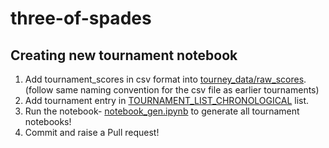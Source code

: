 # three-of-spades

## Creating new tournament notebook
1. Add tournament_scores in csv format into [tourney_data/raw_scores](https://github.com/akash-suresh/three-of-spades/tree/main/tourney_data/raw_scores). (follow same naming convention for the csv file as earlier tournaments)
2. Add tournament entry in [TOURNAMENT_LIST_CHRONOLOGICAL](https://github.com/akash-suresh/three-of-spades/blob/main/utils/constants.py#L52) list.
3. Run the notebook- [notebook_gen.ipynb](https://github.com/akash-suresh/three-of-spades/blob/main/notebook_gen.ipynb) to generate all tournament notebooks!
4. Commit and raise a Pull request!
